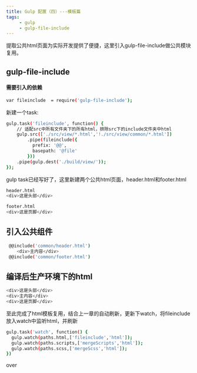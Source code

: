 ```yaml
---
title: Gulp 配置（四）---模板篇
tags:
     - gulp
     - gulp-file-include
---
```

提取公共html页面为实际开发提供了便捷，这里引入gulp-file-include做公共模块复用。

## gulp-file-include

#### 需要引入的依赖

``` bash
var fileinclude  = require('gulp-file-include');  
```
<!--more-->

新建一个task:
``` bash
gulp.task('fileinclude', function() {
    // 适配src中所有文件夹下的所有html，排除src下的include文件夹中html
    gulp.src(['./src/view/*.html','!./src/view/common/*.html'])
        .pipe(fileinclude({
          prefix: '@@',
          basepath: '@file'
        }))
    .pipe(gulp.dest('./build/view/'));
});
```
gulp task已经写好了，这里新建两个公共html页面，header.html和footer.html

``` bash
header.html
<div>这是头部</div>

footer.html
<div>这是页脚</div>
```

## 引入公共组件

``` bash
 @@include('common/header.html')
    <div>主内容</div>
 @@include('common/footer.html')
```
## 编译后生产环境下的html

``` bash
<div>这是头部</div>
<div>主内容</div>
<div>这是页脚</div>
```

至此完成了html模板复用，结合上一章的自动刷新，更新下watch，将fileinclude放入watch中监听html，并刷新
``` bash
gulp.task('watch', function() {
  gulp.watch(paths.html,['fileinclude','html']);
  gulp.watch(paths.scripts,['mergeScripts','html']);
  gulp.watch(paths.scss,['mergeScss','html']);
})
```

over